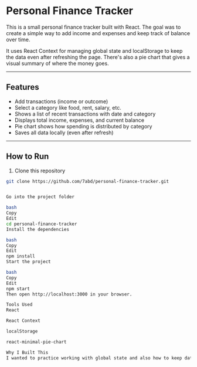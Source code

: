 # Personal Finance Tracker

This is a small personal finance tracker built with React. The goal was to create a simple way to add income and expenses and keep track of balance over time.

It uses React Context for managing global state and localStorage to keep the data even after refreshing the page. There's also a pie chart that gives a visual summary of where the money goes.

---

## Features

- Add transactions (income or outcome)
- Select a category like food, rent, salary, etc.
- Shows a list of recent transactions with date and category
- Displays total income, expenses, and current balance
- Pie chart shows how spending is distributed by category
- Saves all data locally (even after refresh)

---

## How to Run

1. Clone this repository

```bash
git clone https://github.com/7abd/personal-finance-tracker.git


Go into the project folder

bash
Copy
Edit
cd personal-finance-tracker
Install the dependencies

bash
Copy
Edit
npm install
Start the project

bash
Copy
Edit
npm start
Then open http://localhost:3000 in your browser.

Tools Used
React

React Context

localStorage

react-minimal-pie-chart

Why I Built This
I wanted to practice working with global state and also how to keep data persistent using localStorage. This project helped me understand how to structure components and how to think about data flow in a React app.


